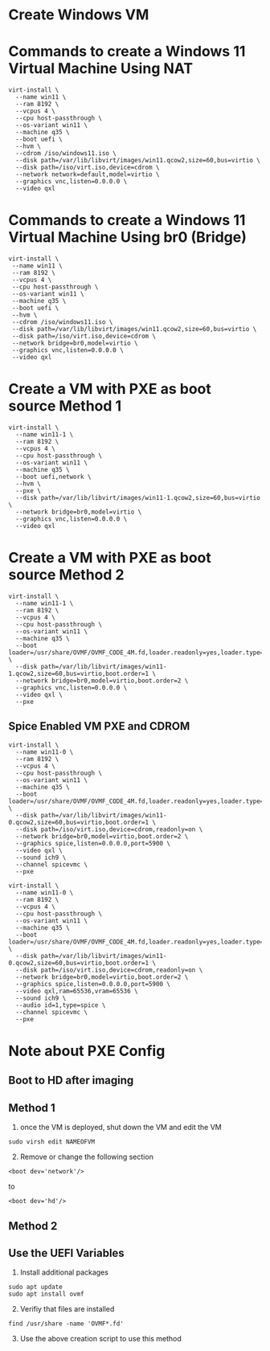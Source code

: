 # Create Windows VM

# Commands to create a Windows 11 Virtual Machine Using NAT

```
virt-install \
  --name win11 \
  --ram 8192 \
  --vcpus 4 \
  --cpu host-passthrough \
  --os-variant win11 \
  --machine q35 \
  --boot uefi \
  --hvm \
  --cdrom /iso/windows11.iso \
  --disk path=/var/lib/libvirt/images/win11.qcow2,size=60,bus=virtio \
  --disk path=/iso/virt.iso,device=cdrom \
  --network network=default,model=virtio \
  --graphics vnc,listen=0.0.0.0 \
  --video qxl
  ```
# Commands to create a Windows 11 Virtual Machine Using br0 (Bridge)
 ```
 virt-install \
  --name win11 \
  --ram 8192 \
  --vcpus 4 \
  --cpu host-passthrough \
  --os-variant win11 \
  --machine q35 \
  --boot uefi \
  --hvm \
  --cdrom /iso/windows11.iso \
  --disk path=/var/lib/libvirt/images/win11.qcow2,size=60,bus=virtio \
  --disk path=/iso/virt.iso,device=cdrom \
  --network bridge=br0,model=virtio \
  --graphics vnc,listen=0.0.0.0 \
  --video qxl
```
# Create a VM with PXE as boot source Method 1
```
virt-install \
  --name win11-1 \
  --ram 8192 \
  --vcpus 4 \
  --cpu host-passthrough \
  --os-variant win11 \
  --machine q35 \
  --boot uefi,network \
  --hvm \
  --pxe \
  --disk path=/var/lib/libvirt/images/win11-1.qcow2,size=60,bus=virtio \
  --network bridge=br0,model=virtio \
  --graphics vnc,listen=0.0.0.0 \
  --video qxl
```
# Create a VM with PXE as boot source Method 2
```
virt-install \
  --name win11-1 \
  --ram 8192 \
  --vcpus 4 \
  --cpu host-passthrough \
  --os-variant win11 \
  --machine q35 \
  --boot loader=/usr/share/OVMF/OVMF_CODE_4M.fd,loader.readonly=yes,loader.type=pflash,nvram.template=/usr/share/OVMF/OVMF_VARS_4M.fd,bootmenu.enable=yes \
  --disk path=/var/lib/libvirt/images/win11-1.qcow2,size=60,bus=virtio,boot.order=1 \
  --network bridge=br0,model=virtio,boot.order=2 \
  --graphics vnc,listen=0.0.0.0 \
  --video qxl \
  --pxe

```
## Spice Enabled VM PXE and CDROM
```
virt-install \
  --name win11-0 \
  --ram 8192 \
  --vcpus 4 \
  --cpu host-passthrough \
  --os-variant win11 \
  --machine q35 \
  --boot loader=/usr/share/OVMF/OVMF_CODE_4M.fd,loader.readonly=yes,loader.type=pflash,nvram.template=/usr/share/OVMF/OVMF_VARS_4M.fd,bootmenu.enable=yes \
  --disk path=/var/lib/libvirt/images/win11-0.qcow2,size=60,bus=virtio,boot.order=1 \
  --disk path=/iso/virt.iso,device=cdrom,readonly=on \
  --network bridge=br0,model=virtio,boot.order=2 \
  --graphics spice,listen=0.0.0.0,port=5900 \
  --video qxl \
  --sound ich9 \
  --channel spicevmc \
  --pxe
```
```
virt-install \
  --name win11-0 \
  --ram 8192 \
  --vcpus 4 \
  --cpu host-passthrough \
  --os-variant win11 \
  --machine q35 \
  --boot loader=/usr/share/OVMF/OVMF_CODE_4M.fd,loader.readonly=yes,loader.type=pflash,nvram.template=/usr/share/OVMF/OVMF_VARS_4M.fd,bootmenu.enable=yes \
  --disk path=/var/lib/libvirt/images/win11-0.qcow2,size=60,bus=virtio,boot.order=1 \
  --disk path=/iso/virt.iso,device=cdrom,readonly=on \
  --network bridge=br0,model=virtio,boot.order=2 \
  --graphics spice,listen=0.0.0.0,port=5900 \
  --video qxl,ram=65536,vram=65536 \
  --sound ich9 \
  --audio id=1,type=spice \
  --channel spicevmc \
  --pxe
```


# Note about PXE Config
## Boot to HD after imaging
## Method 1

1. once the VM is deployed, shut down the VM and edit the VM
```
sudo virsh edit NAMEOFVM
```
2. Remove or change the following section
```
<boot dev='network'/>
```
to
```
<boot dev='hd'/>
```

## Method 2
## Use the UEFI Variables
1. Install additional packages
```
sudo apt update
sudo apt install ovmf
```
2. Verifiy that files are installed
```
find /usr/share -name 'OVMF*.fd'
```
3. Use the above creation script to use this method